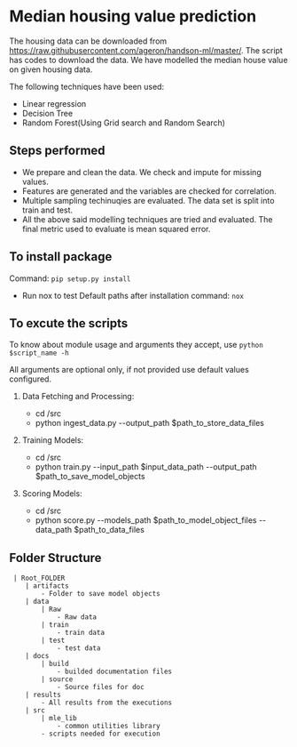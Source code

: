 # Median housing value prediction

The housing data can be downloaded from https://raw.githubusercontent.com/ageron/handson-ml/master/. The script has codes to download the data. We have modelled the median house value on given housing data.

The following techniques have been used:

 - Linear regression
 - Decision Tree
 - Random Forest(Using Grid search and Random Search)

## Steps performed
 - We prepare and clean the data. We check and impute for missing values.
 - Features are generated and the variables are checked for correlation.
 - Multiple sampling techinuqies are evaluated. The data set is split into train and test.
 - All the above said modelling techniques are tried and evaluated. The final metric used to evaluate is mean squared error.

## To install package
 Command: ```pip setup.py install```

 - Run nox to test Default paths after installation
 command: ```nox```

## To excute the scripts
To know about module usage and arguments they accept, use
    ```python $script_name -h```

All arguments are optional only, if not provided use default values configured.

 1. Data Fetching and Processing:
    - cd /src
    - python ingest_data.py --output_path $path_to_store_data_files

 2. Training Models:
    - cd /src
    - python train.py --input_path $input_data_path --output_path $path_to_save_model_objects

 3. Scoring Models:
    - cd /src
    - python score.py --models_path $path_to_model_object_files --data_path $path_to_data_files


## Folder Structure
```
 | Root_FOLDER
    | artifacts
        - Folder to save model objects
    | data
        | Raw
            - Raw data
        | train
            - train data
        | test
            - test data
    | docs
        | build
            - builded documentation files
        | source
            - Source files for doc
    | results
        - All results from the executions
    | src
        | mle_lib
            - common utilities library
        - scripts needed for execution
```
